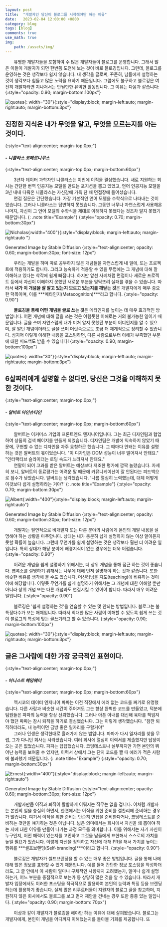 ```yaml
---
layout: post
title:  "개발자인 당신이 블로그를 시작해야만 하는 이유"
date:   2023-02-04 12:00:00 +0800
category: blog
tags: [blog]
comments: true
use_math: true
img:
    path: /assets/img/
---
```


&nbsp;&nbsp;&nbsp;&nbsp;&nbsp;&nbsp;
유명한 개발자들을 포함하여 수 많은 개발자들이 블로그를 운영합니다. 그래서 많은 이들이 개발자가 되면 한번쯤 도전해 보는 것이 바로 블로깅입니다. 그런데, 블로그를 운영하는 것은 생각보다 쉽지 않습니다. 내 생각을 글로써, 꾸준히, 남들에게 설명하는 것이 생각보다 힘들고 많은 노력을 요하기 때문입니다. 그럼에도 불구하고 블로깅은 여전히 개발자라면 지나쳐서는 안될만한 유익한 활동입니다. 그 이유는 다음과 같습니다:
{:style="opacity: 0.90; margin-bottom:100px"}

![quotes](/assets/img/quotation_mark.jpeg){: width="30"}{:style="display:block; margin-left:auto; margin-right:auto; margin-bottom:3px"}
## 진정한 지식은 내가 무엇을 알고, 무엇을 모르는지를 아는 것이다.
{:style="text-align:center; margin-top:0px;"}
#### ***- 니콜라스 코페르니쿠스***
{:style="text-align:center; margin-top:0px; margin-bottom:60px"}

&nbsp;&nbsp;&nbsp;&nbsp;&nbsp;&nbsp; 3년차 데이터 과학자인 니콜라스는 이번에 이직을 결심했습니다. 새로 지원하는 회사는 간단한 번역 인공지능 모델을 만드는 포지션을 뽑고 있었고, 언어 인공지능 모델을 3년 내내 다뤄온 니콜라스는 자신감에 가득 찬 채 면접장에 들어섰습니다.  
&nbsp;&nbsp;&nbsp;&nbsp;&nbsp;&nbsp; 면접 질문은 간단했습니다. 가장 기본적인 언어 모델을 수학식으로 나타내는 것이었습니다. 그러나 니콜라스는 답변하지 못했습니다. 그동안 너무나 자연스럽게 사용해온 나머지, 자신이 그 언어 모델의 수학식을 제대로 이해하지 못했다는 것조차 알지 못했기 때문입니다.
{: .note title="Example"}
{:style="opacity: 0.70; margin-bottom:30px"}

![Nicholas](/assets/img/2023-02-04/Nicholas.png){:width="400"}{:style="display:block; margin-left:auto; margin-right:auto   "}

Generated Image by Stable Diffusion
{:style="text-align:center; opacity: 0.60; margin-bottom:30px; font-size: 12px"}

&nbsp;&nbsp;&nbsp;&nbsp;&nbsp;&nbsp; 우리는 개발을 하며 따로 공부하지 않은 개념들을 자연스럽게 내 일에, 또는 프로젝트에 적용하기도 합니다. 그리고 능숙하게 적용할 수 있을 무렵에는 그 개념에 대해 잘 이해하고 있다는 착각에 쉽게 빠집니다. 하지만 앞선 사례처럼 면접이나 새로운 프로젝트 등에서 자신이 이해하지 못했던 새로운 부분을 맞닥뜨려 실패를 겪을 수 있습니다. 따라서 **내가 이 개념을 잘 알고 있는지 모르고 있는지를 깨닫는 것**은 개발자에게 매우 중요한 덕목이며, 이를 ***메타인지(Metacognition)***라고 합니다.
{:style="opacity: 0.90"}  

&nbsp;&nbsp;&nbsp;&nbsp;&nbsp;&nbsp; **블로깅을 통해 어떤 개념을 글로 쓰는 것**은 메타인지를 높이는 데 매우 효과적인 방법입니다. 어떤 개념에 대해 글을 쓰는 것은 어렴풋한 이해로는 거의 불가능한 일이기 때문입니다. 글을 쓰며 자연스럽게 내가 미처 알지 못했던 부분이 어디인지를 알 수 있으며, 잘 알던 개념이더라도 글을 쓰며 머릿속으로도 조금 더 체계적으로 정리할 수 있습니다. 심지어 이렇게 이해한 내용을 포스팅하면, 다른 사람으로부터 이해가 부족했던 부분에 대한 피드백도 받을 수 있습니다!
{:style="opacity: 0.90; margin-bottom:100px"}  


![quotes](/assets/img/quotation_mark.jpeg){: width="30"}{:style="display:block; margin-left:auto; margin-right:auto; margin-bottom:3px"}
## 6살짜리에게 설명할 수 없다면, 당신은 그것을 이해하지 못한 것이다.
{:style="text-align:center; margin-top:0px;"}
#### ***- 알버트 아인슈타인***
{:style="text-align:center; margin-top:0px; margin-bottom:60px"}

&nbsp;&nbsp;&nbsp;&nbsp;&nbsp;&nbsp; 알버트는 이커머스 기업의 프론트엔드 엔지니어입니다. 그는 최근 디자인팀과 협업하여 상품의 검색 페이지를 만들게 되었습니다. 디자인팀은 개발에 익숙하지 않았기 때문에, 구현할 수 없는 디자인을 자주 요청하곤 했습니다. 그 때마다 안돼는 이유를 설명하는 것은 알버트의 몫이었습니다. "이 디자인은 DOM 성능이 너무 떨어져서 안돼요." "인터랙티브 슬라이더는 로딩 속도가 느려져서 안돼요."  
&nbsp;&nbsp;&nbsp;&nbsp;&nbsp;&nbsp; 연말이 되어 고과를 받은 알버트는 예상보다 저조한 평가에 깜짝 놀랐습니다. 자세히 보니, 알버트의 동료평가는 어려운 말 때문에 커뮤니케이션이 잘 안된다는 피드백으로 점수가 낮았습니다. 알버트는 생각했습니다. '나름 열심히 노력했는데, 대체 어떻게 이것보다 쉽게 설명하라는 거야?'
{: .note title="Example"}
{:style="opacity: 0.70; margin-bottom:30px"}

![Albert](/assets/img/2023-02-04/Albert.png){:width="400"}{:style="display:block; margin-left:auto; margin-right:auto"}

Generated Image by Stable Diffusion
{:style="text-align:center; opacity: 0.60; margin-bottom:30px; font-size: 12px"}

&nbsp;&nbsp;&nbsp;&nbsp;&nbsp;&nbsp; 개발자는 필연적으로 비개발자 또는 다른 분야의 사람에게 본인의 개발 내용을 설명해야 하는 상황을 마주합니다. 상대는 내가 충분히 쉽게 설명하지 않는 이상 알아듣지 못할 확률이 높습니다. 그런데 무언가를 쉽게 설명하는 것은 생각보다 훨씬 더 어려운 일입니다. 특히 상대가 해당 분야에 배경지식이 없는 경우에는 더욱 어렵습니다. 
{:style="opacity: 0.90"}

&nbsp;&nbsp;&nbsp;&nbsp;&nbsp;&nbsp; 어려운 개념을 쉽게 설명하기 위해서는, 더 상위 개념을 통해 접근 하는 것이 좋습니다. 엽록소를 설명하기 위해서는 나무에 대해 먼저 설명해야 하는 것과 같습니다. 또한 비슷한 비유를 생각해 볼 수도 있습니다. 머신러닝을 지도(teaching)에 비유하는 것이 이에 해당합니다. 이렇듯 무언가를 쉽게 설명하기 위해서는 그 개념에 대한 이해할 뿐만 아니라 상위 개념 또는 다른 개념과도 연결시킬 수 있어야 합니다. 따라서 매우 어려운 일입니다.
{:style="opacity: 0.90"}  

&nbsp;&nbsp;&nbsp;&nbsp;&nbsp;&nbsp; 블로깅은 '쉽게 설명하는 것'을 연습할 수 있는 몇 안되는 방법입니다. 블로그는 불특정다수가 보는 매체입니다. 따라서 최대한 많은 사람이 이해할 수 있도록 쉽게 쓰는 것이 블로그의 특성에 맞는 글쓰기라고 할 수 있습니다. 
{:style="opacity: 0.90; margin-bottom:100px"}  

![quotes](/assets/img/quotation_mark.jpeg){: width="30"}{:style="display:block; margin-left:auto; margin-right:auto; margin-bottom:3px"}
## 글은 그사람에 대한 가장 궁극적인 표현이다.
{:style="text-align:center; margin-top:0px;"}
#### ***- 어니스트 헤밍웨이***
{:style="text-align:center; margin-top:0px; margin-bottom:60px"}

&nbsp;&nbsp;&nbsp;&nbsp;&nbsp;&nbsp; 멕시코의 데이터 엔지니어 파파는 이전 직장에서 에러 없는 코드를 짜기로 유명했습니다. 다른 사람과 비슷한 시간이 주어져도 그는 항상 완벽한 코드를 만들었고, 덕분에 팀원들은 파파의 능력을 항상 신뢰했습니다. 그러나 아픈 아내를 대신해 육아를 책임져야 했던 파파는 잠시 퇴직을 하기로 결심했습니다. 그는 이렇게 생각했습니다. "잠깐 퇴직하더라도, 내 능력이면 금방 좋은 일자리를 구할거야"  
&nbsp;&nbsp;&nbsp;&nbsp;&nbsp;&nbsp; 그러나 인생은 생각한대로 흘러가지 않는 법입니다. 파파가 다시 일자리를 찾을 무렵, 그가 다니던 회사는 사라졌습니다. 여러 회사에 열심히 이력서를 제출했지만 답장이 오는 곳은 없었습니다. 파파는 답답했습니다. 코딩테스트나 실무까지만 가면 본인의 뛰어난 능력을 보여줄 수 있지만, 이력서 상에서 그는 단지 코드를 짤 때 에러가 적은 사람에 불과했기 때문입니다.
{: .note title="Example"}
{:style="opacity: 0.70; margin-bottom:30px"}

![Ernest](/assets/img/2023-02-04/Ernest.png){:width="400"}{:style="display:block; margin-left:auto; margin-right:auto"}

Generated Image by Stable Diffusion
{:style="text-align:center; opacity: 0.60; margin-bottom:30px; font-size: 12px"}

&nbsp;&nbsp;&nbsp;&nbsp;&nbsp;&nbsp; 개발자만큼 이직과 퇴직이 활발하게 이뤄지는 직무는 없을 겁니다. 이처럼 개발자는 본인의 일을 충실히 하면서, 한켠에서는 이직을 위한 준비를 절찬리에 준비하는 경우가 많습니다. 여기서 이직을 위한 준비는 단순히 면접을 준비한다거나, 코딩테스트를 준비하는 것만을 얘기하는 것은 아닙니다. 넓은 의미에서는 회사에서 자신을 왜 뽑아야 하는 지에 대한 이유를 만들어 나가는 과정 모두를 의미합니다. 이를 위해서는 자기 자신이 누구인지, 어떤 매력이 있는지를 고민하고 그것을 남들에게 표현해서 스스로의 가치를 높일 필요가 있습니다. 이렇게 자신을 정의하고 자신에 대해 PR을 해서 가치를 높이는 행위를 ***셀프브랜딩(Self-branding)***이라고 합니다.
{:style="opacity: 0.90"}

&nbsp;&nbsp;&nbsp;&nbsp;&nbsp;&nbsp; 블로깅은 개발자가 셀프브랜딩을 할 수 있는 매우 좋은 방법입니다. 글을 통해 나에 대해 많은 정보를 표현할 수 있기 때문입니다. 예를 들어 간단한 정보 포스팅을 작성하더라도, 그 글 안에서 이 사람이 얼마나 구체적인 사항까지 고려했는가, 얼마나 쉽게 설명하는가, 어느 부분을 중점적으로 보는가 등 상당히 많은 것을 알 수 있습니다. 따라서 개발자 입장에서도 이러한 포스팅을 적극적으로 활용하여 본인의 능력과 특징 등을 브랜딩하는데 활용하기 좋습니다. 실제 많은 리쿠르터들이 지원자의 블로그 글을 참고하며, 지원하지 않은 회사에서도 블로그를 보고 먼저 제안을 건네는 경우 또한 종종 있는 일입니다.
{:style="opacity: 0.90; margin-bottom: 70px"}


&nbsp;&nbsp;&nbsp;&nbsp;&nbsp;&nbsp; 이상과 같이 개발자가 블로깅을 해야만 하는 이유에 대해 살펴봤습니다. 블로그는 개발자에게, 본인이 개념을 어디까지 이해했는지를 돌아볼 기회를 제공합니다. 또 

